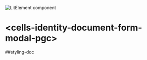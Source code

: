 ![LitElement component](https://img.shields.io/badge/litElement-component-blue.svg)

# \<cells-identity-document-form-modal-pgc>

##styling-doc